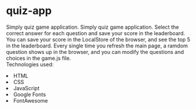 # quiz-app
Simply quiz game application.
Simply quiz game application. Select the correct answer for each question and save your score in the leaderboard. You can save your score in the LocalStore of the browser, and see the top 5 in the leaderboard. Every single time you refresh the main page, a ramdom question shows up in the browser, and you can modify the questions and choices in the game.js file. <br>
Technologies used:

<li>HTML</li>
<li>CSS</li>
<li>JavaScript</li>
<li>Google Fonts</li>
<li>FontAwesome</li>
